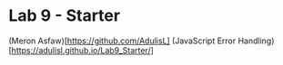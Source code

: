 # Lab 9 - Starter
(Meron Asfaw)[https://github.com/AdulisL]
(JavaScript Error Handling)[https://adulisl.github.io/Lab9_Starter/]